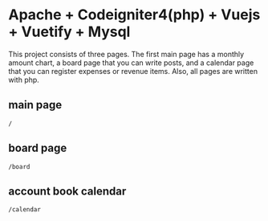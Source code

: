# Apache + Codeigniter4(php) + Vuejs + Vuetify + Mysql
This project consists of three pages. The first main page has a monthly amount chart, a board page that you can write posts, and a calendar page that you can register expenses or revenue items.
Also, all pages are written with php.
## main page
`/`
## board page
`/board`

## account book calendar 
`/calendar`